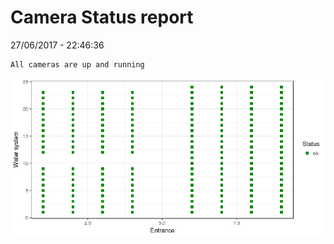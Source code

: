 Camera Status report
================
27/06/2017 - 22:46:36

    All cameras are up and running

![](camreport_files/figure-markdown_github/unnamed-chunk-2-1.png)
